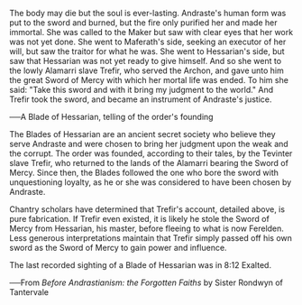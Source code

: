The body may die but the soul is ever-lasting. Andraste's human form was put to the sword and burned, but the fire only purified her and made her immortal. She was called to the Maker but saw with clear eyes that her work was not yet done. She went to Maferath's side, seeking an executor of her will, but saw the traitor for what he was. She went to Hessarian's side, but saw that Hessarian was not yet ready to give himself. And so she went to the lowly Alamarri slave Trefir, who served the Archon, and gave unto him the great Sword of Mercy with which her mortal life was ended. To him she said: "Take this sword and with it bring my judgment to the world." And Trefir took the sword, and became an instrument of Andraste's justice.

──A Blade of Hessarian, telling of the order's founding

The Blades of Hessarian are an ancient secret society who believe they serve Andraste and were chosen to bring her judgment upon the weak and the corrupt. The order was founded, according to their tales, by the Tevinter slave Trefir, who returned to the lands of the Alamarri bearing the Sword of Mercy. Since then, the Blades followed the one who bore the sword with unquestioning loyalty, as he or she was considered to have been chosen by Andraste.

Chantry scholars have determined that Trefir's account, detailed above, is pure fabrication. If Trefir even existed, it is likely he stole the Sword of Mercy from Hessarian, his master, before fleeing to what is now Ferelden. Less generous interpretations maintain that Trefir simply passed off his own sword as the Sword of Mercy to gain power and influence.

The last recorded sighting of a Blade of Hessarian was in 8:12 Exalted.

──From <i> Before Andrastianism: the Forgotten Faiths </i> by Sister Rondwyn of Tantervale
